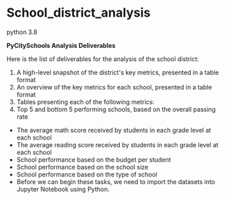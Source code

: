 # School_district_analysis
python 3.8

__PyCitySchools Analysis Deliverables__

Here is the list of deliverables for the analysis of the school district:
1. A high-level snapshot of the district's key metrics, presented in a table format
2. An overview of the key metrics for each school, presented in a table format
3. Tables presenting each of the following metrics:
4. Top 5 and bottom 5 performing schools, based on the overall passing rate
- The average math score received by students in each grade level at each school
- The average reading score received by students in each grade level at each school
- School performance based on the budget per student
- School performance based on the school size
- School performance based on the type of school
- Before we can begin these tasks, we need to import the datasets into Jupyter Notebook using Python.
